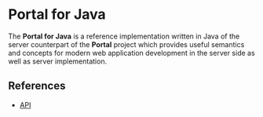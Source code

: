 # Portal for Java
The **Portal for Java** is a reference implementation written in Java of the server counterpart of the **Portal** project which provides useful semantics and concepts for modern web application development in the server side as well as server implementation.

## References
* [API](https://github.com/flowersinthesand/portal-java/wiki/API)